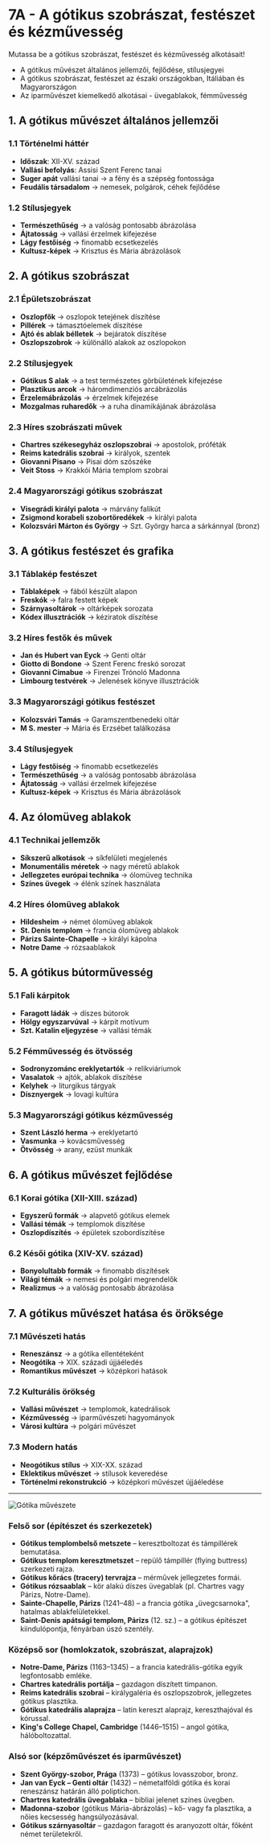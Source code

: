 # 7A - A gótikus szobrászat, festészet és kézművesség

Mutassa be a gótikus szobrászat, festészet és kézművesség alkotásait!

- A gótikus művészet általános jellemzői,  fejlődése, stílusjegyei
- A	gótikus	szobrászat,	festészet	az	északi	országokban,	Itáliában	és Magyarországon
- Az iparművészet kiemelkedő alkotásai - üvegablakok, fémművesség

## 1. A gótikus művészet általános jellemzői

### 1.1 Történelmi háttér
- **Időszak**: XII-XV. század
- **Vallási befolyás**: Assisi Szent Ferenc tanai
- **Suger apát** vallási tanai → a fény és a szépség fontossága
- **Feudális társadalom** → nemesek, polgárok, céhek fejlődése

### 1.2 Stílusjegyek
- **Természethűség** → a valóság pontosabb ábrázolása
- **Ájtatosság** → vallási érzelmek kifejezése
- **Lágy festőiség** → finomabb ecsetkezelés
- **Kultusz-képek** → Krisztus és Mária ábrázolások

## 2. A gótikus szobrászat

### 2.1 Épületszobrászat
- **Oszlopfők** → oszlopok tetejének díszítése
- **Pillérek** → támasztóelemek díszítése
- **Ajtó és ablak bélletek** → bejáratok díszítése
- **Oszlopszobrok** → különálló alakok az oszlopokon

### 2.2 Stílusjegyek
- **Gótikus S alak** → a test természetes görbületének kifejezése
- **Plasztikus arcok** → háromdimenziós arcábrázolás
- **Érzelemábrázolás** → érzelmek kifejezése
- **Mozgalmas ruharedők** → a ruha dinamikájának ábrázolása

### 2.3 Híres szobrászati művek
- **Chartres székesegyház oszlopszobrai** → apostolok, próféták
- **Reims katedrális szobrai** → királyok, szentek
- **Giovanni Pisano** → Pisai dóm szószéke
- **Veit Stoss** → Krakkói Mária templom szobrai

### 2.4 Magyarországi gótikus szobrászat
- **Visegrádi királyi palota** → márvány falikút
- **Zsigmond korabeli szobortöredékek** → királyi palota
- **Kolozsvári Márton és György** → Szt. György harca a sárkánnyal (bronz)

## 3. A gótikus festészet és grafika

### 3.1 Táblakép festészet
- **Táblaképek** → fából készült alapon
- **Freskók** → falra festett képek
- **Szárnyasoltárok** → oltárképek sorozata
- **Kódex illusztrációk** → kéziratok díszítése

### 3.2 Híres festők és művek
- **Jan és Hubert van Eyck** → Genti oltár
- **Giotto di Bondone** → Szent Ferenc freskó sorozat
- **Giovanni Cimabue** → Firenzei Trónoló Madonna
- **Limbourg testvérek** → Jelenések könyve illusztrációk

### 3.3 Magyarországi gótikus festészet
- **Kolozsvári Tamás** → Garamszentbenedeki oltár
- **M S. mester** → Mária és Erzsébet találkozása

### 3.4 Stílusjegyek
- **Lágy festőiség** → finomabb ecsetkezelés
- **Természethűség** → a valóság pontosabb ábrázolása
- **Ájtatosság** → vallási érzelmek kifejezése
- **Kultusz-képek** → Krisztus és Mária ábrázolások

## 4. Az ólomüveg ablakok

### 4.1 Technikai jellemzők
- **Síkszerű alkotások** → síkfelületi megjelenés
- **Monumentális méretek** → nagy méretű ablakok
- **Jellegzetes európai technika** → ólomüveg technika
- **Színes üvegek** → élénk színek használata

### 4.2 Híres ólomüveg ablakok
- **Hildesheim** → német ólomüveg ablakok
- **St. Denis templom** → francia ólomüveg ablakok
- **Párizs Sainte-Chapelle** → királyi kápolna
- **Notre Dame** → rózsaablakok

## 5. A gótikus bútorművesség

### 5.1 Fali kárpitok
- **Faragott ládák** → díszes bútorok
- **Hölgy egyszarvúval** → kárpit motívum
- **Szt. Katalin eljegyzése** → vallási témák

### 5.2 Fémművesség és ötvösség
- **Sodronyzománc ereklyetartók** → relikviáriumok
- **Vasalatok** → ajtók, ablakok díszítése
- **Kelyhek** → liturgikus tárgyak
- **Dísznyergek** → lovagi kultúra

### 5.3 Magyarországi gótikus kézművesség
- **Szent László herma** → ereklyetartó
- **Vasmunka** → kovácsművesség
- **Ötvösség** → arany, ezüst munkák

## 6. A gótikus művészet fejlődése

### 6.1 Korai gótika (XII-XIII. század)
- **Egyszerű formák** → alapvető gótikus elemek
- **Vallási témák** → templomok díszítése
- **Oszlopdíszítés** → épületek szobordíszítése

### 6.2 Késői gótika (XIV-XV. század)
- **Bonyolultabb formák** → finomabb díszítések
- **Világi témák** → nemesi és polgári megrendelők
- **Realizmus** → a valóság pontosabb ábrázolása

## 7. A gótikus művészet hatása és öröksége

### 7.1 Művészeti hatás
- **Reneszánsz** → a gótika ellentéteként
- **Neogótika** → XIX. századi újjáéledés
- **Romantikus művészet** → középkori hatások

### 7.2 Kulturális örökség
- **Vallási művészet** → templomok, katedrálisok
- **Kézművesség** → iparművészeti hagyományok
- **Városi kultúra** → polgári művészet

### 7.3 Modern hatás
- **Neogótikus stílus** → XIX-XX. század
- **Eklektikus művészet** → stílusok keveredése
- **Történelmi rekonstrukció** → középkori művészet újjáéledése

---

![Gótika művészete](../images/6_A%20gótika%20művészete_KÉP.png)

### **Felső sor (építészet és szerkezetek)**

- **Gótikus templombelső metszete** – keresztboltozat és támpillérek bemutatása.
- **Gótikus templom keresztmetszet** – repülő támpillér (flying buttress) szerkezeti rajza.
- **Gótikus kőrács (tracery) tervrajza** – mérművek jellegzetes formái.
- **Gótikus rózsaablak** – kör alakú díszes üvegablak (pl. Chartres vagy Párizs, Notre-Dame).
- **Sainte-Chapelle, Párizs** (1241–48) – a francia gótika „üvegcsarnoka", hatalmas ablakfelületekkel.
- **Saint-Denis apátsági templom, Párizs** (12. sz.) – a gótikus építészet kiindulópontja, fényárban úszó szentély.

### **Középső sor (homlokzatok, szobrászat, alaprajzok)**

- **Notre-Dame, Párizs** (1163–1345) – a francia katedrális-gótika egyik legfontosabb emléke.
- **Chartres katedrális portálja** – gazdagon díszített timpanon.
- **Reims katedrális szobrai** – királygaléria és oszlopszobrok, jellegzetes gótikus plasztika.
- **Gótikus katedrális alaprajza** – latin kereszt alaprajz, kereszthajóval és kórussal.
- **King's College Chapel, Cambridge** (1446–1515) – angol gótika, hálóboltozattal.

### **Alsó sor (képzőművészet és iparművészet)**

- **Szent György-szobor, Prága** (1373) – gótikus lovasszobor, bronz.
- **Jan van Eyck – Genti oltár** (1432) – németalföldi gótika és korai reneszánsz határán álló poliptichon.
- **Chartres katedrális üvegablaka** – bibliai jelenet színes üvegben.
- **Madonna-szobor** (gótikus Mária-ábrázolás) – kő- vagy fa plasztika, a nőies kecsesség hangsúlyozásával.
- **Gótikus szárnyasoltár** – gazdagon faragott és aranyozott oltár, főként német területekről.

